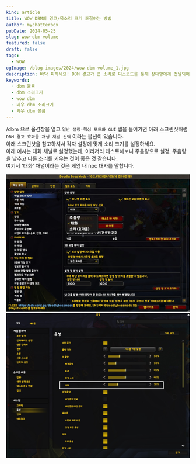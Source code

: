 ```yaml
---
kind: article
title: WOW DBM의 경고/목소리 크기 조절하는 방법
author: mychatterbox
pubDate: 2024-05-25
slug: wow-dbm-volume
featured: false
draft: false
tags:
  - WOW
ogImage: /blog-images/2024/wow-dbm-volume_1.jpg
description: 바닥 피하세요! DBM 경고가 큰 소리로 디스코드를 통해 상대방에게 전달되어 부끄럽나요? DBM 경고, 알림, 목소리 크기를 조절해봅시다.
keywords:
  - dbm 볼륨
  - dbm 소리크기
  - wow dbm
  - 와우 dbm 소리크기
  - 와우 dbm 볼륨
---
```


/dbm 으로 옵션창을 열고 `일반 설정-핵심 모드와 GUI`  탭을 들어가면 아래 스크린샷처럼 `DBM 경고 효과음 재생 채널 선택` 이라는 옵션이 있습니다.  
아래 스크린샷을 참고하셔서 각자 설정에 맞게 소리 크기를 설정하세요.  
아래 예시는 대화 채널로 설정했는데, 이리저리 테스트해보니 주음량으로 설정, 주음량을 낮추고 다른 소리를 키우는 것이 좋은 것 같습니다.  
여기서 '대화' 채널이라는 것은 게임 내 npc 대사를 말합니다.

![dbm 볼륨](../../assets/blog-images/2024/wow-dbm-volume_1.jpg)
![dbm 볼륨](../../assets/blog-images/2024/wow-dbm-volume_2.jpg)